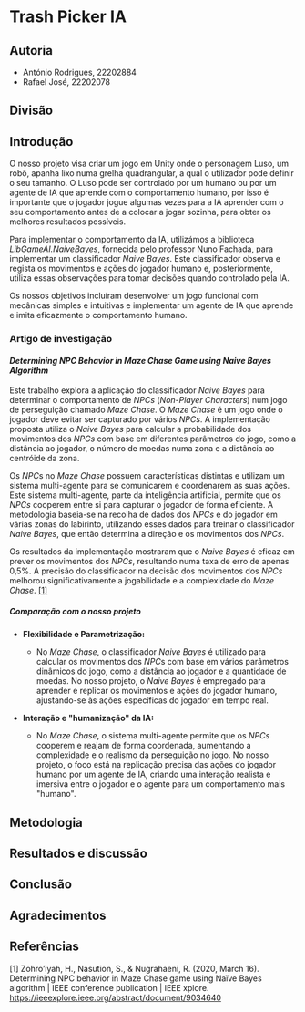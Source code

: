 # Trash Picker IA

## Autoria

- António Rodrigues, 22202884
- Rafael José, 22202078

## Divisão

## Introdução

O nosso projeto visa criar um jogo em Unity onde o personagem Luso, um robô, apanha lixo numa grelha quadrangular, a qual o utilizador pode definir o seu tamanho. O Luso pode ser controlado por um humano ou por um agente de IA que aprende com o comportamento humano, por isso é importante que o jogador jogue algumas vezes para a IA aprender com o seu comportamento antes de a colocar a jogar sozinha, para obter os melhores resultados possíveis.

Para implementar o comportamento da IA, utilizámos a biblioteca *LibGameAI.NaiveBayes*, fornecida pelo professor Nuno Fachada, para implementar um classificador *Naive Bayes*. Este classificador observa e regista os movimentos e ações do jogador humano e, posteriormente, utiliza essas observações para tomar decisões quando controlado pela IA.

Os nossos objetivos incluíram desenvolver um jogo funcional com mecânicas simples e intuitivas e implementar um agente de IA que aprende e imita eficazmente o comportamento humano.

### Artigo de investigação

#### *Determining NPC Behavior in Maze Chase Game using Naive Bayes Algorithm*

Este trabalho explora a aplicação do classificador *Naive Bayes* para determinar o comportamento de *NPCs* (*Non-Player Characters*) num jogo de perseguição chamado *Maze Chase*. O *Maze Chase* é um jogo onde o jogador deve evitar ser capturado por vários *NPCs*. A implementação proposta utiliza o *Naive Bayes* para calcular a probabilidade dos movimentos dos *NPCs* com base em diferentes parâmetros do jogo, como a distância ao jogador, o número de moedas numa zona e a distância ao centróide da zona.

Os *NPC*s no *Maze Chase* possuem características distintas e utilizam um sistema multi-agente para se comunicarem e coordenarem as suas ações. Este sistema multi-agente, parte da inteligência artificial, permite que os *NPCs* cooperem entre si para capturar o jogador de forma eficiente. A metodologia baseia-se na recolha de dados dos *NPCs* e do jogador em várias zonas do labirinto, utilizando esses dados para treinar o classificador *Naive Bayes*, que então determina a direção e os movimentos dos *NPCs*.

Os resultados da implementação mostraram que o *Naive Bayes* é eficaz em prever os movimentos dos *NPCs*, resultando numa taxa de erro de apenas 0,5%. A precisão do classificador na decisão dos movimentos dos *NPCs* melhorou significativamente a jogabilidade e a complexidade do *Maze Chase*. [[1]](https://ieeexplore.ieee.org/abstract/document/9034640)

##### **Comparação com o nosso projeto**

- **Flexibilidade e Parametrização:**
    - No *Maze Chase*, o classificador *Naive Bayes* é utilizado para calcular os movimentos dos *NPC*s com base em vários parâmetros dinâmicos do jogo, como a distância ao jogador e a quantidade de moedas. No nosso projeto, o *Naive Bayes* é empregado para aprender e replicar os movimentos e ações do jogador humano, ajustando-se às ações específicas do jogador em tempo real.

- **Interação e "humanização" da IA:**
    - No *Maze Chase*, o sistema multi-agente permite que os *NPCs* cooperem e reajam de forma coordenada, aumentando a complexidade e o realismo da perseguição no jogo. No nosso projeto, o foco está na replicação precisa das ações do jogador humano por um agente de IA, criando uma interação realista e imersiva entre o jogador e o agente para um comportamento mais "humano".

## Metodologia

## Resultados e discussão

## Conclusão

## Agradecimentos

## Referências

[1] Zohro’iyah, H., Nasution, S., & Nugrahaeni, R. (2020, March 16). Determining NPC behavior in Maze Chase game using Naïve Bayes algorithm | IEEE conference publication | IEEE xplore. https://ieeexplore.ieee.org/abstract/document/9034640 
